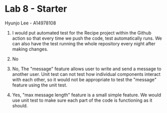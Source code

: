 # Lab 8 - Starter

Hyunjo Lee - A14978108

1. I would put automated test for the Recipe project within the Github action so that every time we push the code, test automatically runs. We can also have the test running the whole repository every night after making changes.

2. No

3. No, The "message" feature allows user to write and send a message to another user. Unit test can not test how individual components interact with each other, so it would not be appropriate to test the "message" feature using the unit test.

4. Yes, "max message length" feature is a small simple feature. We would use unit test to make sure each part of the code is functioning as it should.
